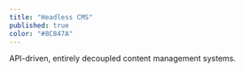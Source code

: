 ```yaml
---
title: "Headless CMS"
published: true
color: "#8C847A"
---
```

API-driven, entirely decoupled content management systems.
